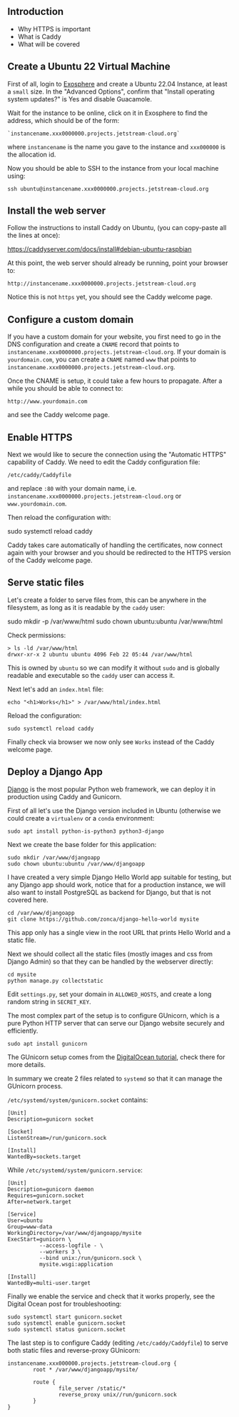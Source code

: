 ## Introduction

* Why HTTPS is important
* What is Caddy
* What will be covered

## Create a Ubuntu 22 Virtual Machine

First of all, login to [Exosphere](https://jetstream2.exosphere.app/exosphere/home) and create a Ubuntu 22.04 Instance, at least a `small` size.
In the "Advanced Options", confirm that "Install operating system updates?" is Yes and disable Guacamole.

Wait for the instance to be online, click on it in Exosphere to find the address, which should be of the form:

    `instancename.xxx0000000.projects.jetstream-cloud.org`

where `instancename` is the name you gave to the instance and `xxx000000` is the allocation id.

Now you should be able to SSH to the instance from your local machine using:

    ssh ubuntu@instancename.xxx0000000.projects.jetstream-cloud.org

## Install the web server

Follow the instructions to install Caddy on Ubuntu, (you can copy-paste all the lines at once):

   https://caddyserver.com/docs/install#debian-ubuntu-raspbian

At this point, the web server should already be running, point your browser to:

    http://instancename.xxx0000000.projects.jetstream-cloud.org

Notice this is not `https` yet, you should see the Caddy welcome page.

## Configure a custom domain

If you have a custom domain for your website, you first need to go in the DNS configuration and create a `CNAME` record that points to `instancename.xxx0000000.projects.jetstream-cloud.org`.
If your domain is `yourdomain.com`, you can create a `CNAME` named `www` that points to `instancename.xxx0000000.projects.jetstream-cloud.org`.

Once the CNAME is setup, it could take a few hours to propagate. After a while you should be able to connect to:

    http://www.yourdomain.com

and see the Caddy welcome page.

## Enable HTTPS

Next we would like to secure the connection using the "Automatic HTTPS" capability of Caddy. We need to edit the Caddy configuration file:

    /etc/caddy/Caddyfile

and replace `:80` with your domain name, i.e. `instancename.xxx0000000.projects.jetstream-cloud.org` or `www.yourdomain.com`.

Then reload the configuration with:

   sudo systemctl reload caddy

Caddy takes care automatically of handling the certificates, now connect again with your browser and you should be redirected to the HTTPS version of the Caddy welcome page.

## Serve static files

Let's create a folder to serve files from, this can be anywhere in the filesystem, as long as it is readable by the `caddy` user:

sudo mkdir -p /var/www/html
sudo chown ubuntu:ubuntu /var/www/html

Check permissions:

```
> ls -ld /var/www/html
drwxr-xr-x 2 ubuntu ubuntu 4096 Feb 22 05:44 /var/www/html
```
This is owned by `ubuntu` so we can modify it without `sudo` and is globally readable and executable so the `caddy` user can access it.

Next let's add an `index.html` file:

    echo "<h1>Works</h1>" > /var/www/html/index.html

Reload the configuration:

    sudo systemctl reload caddy

Finally check via browser we now only see `Works` instead of the Caddy welcome page.

## Deploy a Django App

[Django](https://www.djangoproject.com/) is the most popular Python web framework, we can deploy it in production using Caddy and Gunicorn.

First of all let's use the Django version included in Ubuntu (otherwise we could create a `virtualenv` or a `conda` environment:

    sudo apt install python-is-python3 python3-django 

Next we create the base folder for this application:

    sudo mkdir /var/www/djangoapp
    sudo chown ubuntu:ubuntu /var/www/djangoapp

I have created a very simple Django Hello World app suitable for testing, but any Django app should work, notice that for a production instance, we will also want to install PostgreSQL as backend for Django, but that is not covered here.

    cd /var/www/djangoapp
    git clone https://github.com/zonca/django-hello-world mysite

This app only has a single view in the root URL that prints Hello World and a static file.

Next we should collect all the static files (mostly images and css from Django Admin) so that they can be handled by the webserver directly:
    
    cd mysite
    python manage.py collectstatic

Edit `settings.py`, set your domain in `ALLOWED_HOSTS`, and create a long random string in `SECRET_KEY`.

The most complex part of the setup is to configure GUnicorn, which is a pure Python HTTP server that can serve our Django website securely and efficiently.

    sudo apt install gunicorn

The GUnicorn setup comes from the [DigitalOcean tutorial](https://www.digitalocean.com/community/tutorials/how-to-set-up-django-with-postgres-nginx-and-gunicorn-on-ubuntu-22-04#creating-systemd-socket-and-service-files-for-gunicorn), check there for more details.

In summary we create 2 files related to `systemd` so that it can manage the GUnicorn process.

`/etc/systemd/system/gunicorn.socket` contains:

```
[Unit]
Description=gunicorn socket

[Socket]
ListenStream=/run/gunicorn.sock

[Install]
WantedBy=sockets.target
```

While `/etc/systemd/system/gunicorn.service`:

```
[Unit]
Description=gunicorn daemon
Requires=gunicorn.socket
After=network.target

[Service]
User=ubuntu
Group=www-data
WorkingDirectory=/var/www/djangoapp/mysite
ExecStart=gunicorn \
          --access-logfile - \
          --workers 3 \
          --bind unix:/run/gunicorn.sock \
          mysite.wsgi:application

[Install]
WantedBy=multi-user.target
```

Finally we enable the service and check that it works properly, see the Digital Ocean post for troubleshooting:

```
sudo systemctl start gunicorn.socket
sudo systemctl enable gunicorn.socket
sudo systemctl status gunicorn.socket
```

The last step is to configure Caddy (editing `/etc/caddy/Caddyfile`) to serve both static files and reverse-proxy GUnicorn:

```
instancename.xxx000000.projects.jetstream-cloud.org {
        root * /var/www/djangoapp/mysite/

        route {
                file_server /static/*
                reverse_proxy unix//run/gunicorn.sock
        }
}
```
